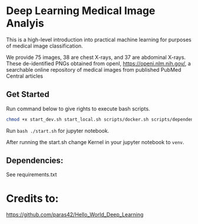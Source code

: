 # Deep Learning Medical Image Analyis

This is a high-level introduction into practical machine learning for purposes of medical image classification.

We provide 75 images, 38 are chest X-rays, and 37 are abdominal X-rays. These de-identified PNGs obtained from openI, https://openi.nlm.nih.gov/, a searchable online repository of medical images from published PubMed Central articles    

## Get Started

Run command below to give rights to execute bash scripts.
```bash
chmod +x start_dev.sh start_local.sh scripts/docker.sh scripts/dependencies_dev.sh scripts/dependencies_prod.sh scripts/jupyter.sh scripts/virtualenv.sh scripts/freeze_dependencies.sh
```

Run ```bash ./start.sh``` for jupyter notebook.   

After running the start.sh change Kernel in your jupyter notebook to ```venv```.

## Dependencies:
See requirements.txt

# Credits to:
https://github.com/paras42/Hello_World_Deep_Learning

